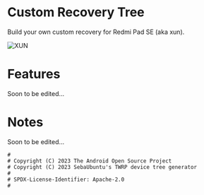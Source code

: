 # Custom Recovery Tree
Build your own custom recovery for Redmi Pad SE (aka xun).

![XUN](https://fdn2.gsmarena.com/vv/pics/xiaomi/xiaomi-pad-se-10.jpg)

# Features
Soon to be edited...

# Notes
Soon to be edited...

```
#
# Copyright (C) 2023 The Android Open Source Project
# Copyright (C) 2023 SebaUbuntu's TWRP device tree generator
#
# SPDX-License-Identifier: Apache-2.0
#
```